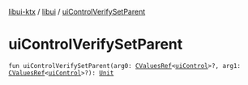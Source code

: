 [libui-ktx](../index.md) / [libui](index.md) / [uiControlVerifySetParent](./ui-control-verify-set-parent.md)

# uiControlVerifySetParent

`fun uiControlVerifySetParent(arg0: `[`CValuesRef`](../kotlinx.cinterop/-c-values-ref/index.md)`<`[`uiControl`](ui-control/index.md)`>?, arg1: `[`CValuesRef`](../kotlinx.cinterop/-c-values-ref/index.md)`<`[`uiControl`](ui-control/index.md)`>?): `[`Unit`](https://kotlinlang.org/api/latest/jvm/stdlib/kotlin/-unit/index.html)